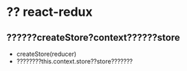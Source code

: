 # ?? react-redux

## ??????createStore?context??????store
- createStore(reducer)
- ????????this.context.store??store???????